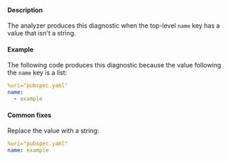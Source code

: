 #### Description

The analyzer produces this diagnostic when the top-level `name` key has a
value that isn't a string.

#### Example

The following code produces this diagnostic because the value following the
`name` key is a list:

```yaml
%uri="pubspec.yaml"
name:
  - example
```

#### Common fixes

Replace the value with a string:

```yaml
%uri="pubspec.yaml"
name: example
```